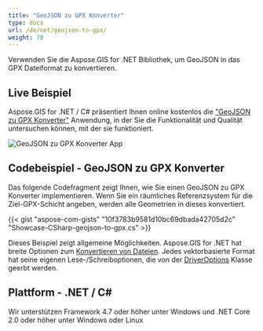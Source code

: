 ```yaml
---
title: "GeoJSON zu GPX Konverter"
type: docs
url: /de/net/geojson-to-gpx/
weight: 70
---
```


Verwenden Sie die Aspose.GIS for .NET Bibliothek, um GeoJSON in das GPX Dateiformat zu konvertieren.

## **Live Beispiel**

Aspose.GIS for .NET / C# präsentiert Ihnen online kostenlos die ["GeoJSON zu GPX Konverter"](https://products.aspose.app/gis/conversion/geojson-to-gpx) Anwendung, in der Sie die Funktionalität und Qualität untersuchen können, mit der sie funktioniert.

![GeoJSON zu GPX Konverter App](conversion.png)

## **Codebeispiel - GeoJSON zu GPX Konverter**

Das folgende Codefragment zeigt Ihnen, wie Sie einen GeoJSON zu GPX Konverter implementieren. Wenn Sie ein räumliches Referenzsystem für die Ziel-GPX-Schicht angeben, werden alle Geometrien in dieses konvertiert. 

{{< gist "aspose-com-gists" "10f3783b9581d10bc69dbada42705d2c" "Showcase-CSharp-geojson-to-gpx.cs" >}}

Dieses Beispiel zeigt allgemeine Möglichkeiten. Aspose.GIS for .NET hat breite Optionen zum [Konvertieren von Dateien](https://docs.aspose.com/gis/net/vector-layers/). Jedes vektorbasierte Format hat seine eigenen Lese-/Schreiboptionen, die von der [DriverOptions](https://reference.aspose.com/gis/net/aspose.gis/driveroptions) Klasse geerbt werden.

## **Plattform - .NET / C#**

Wir unterstützen Framework 4.7 oder höher unter Windows und .NET Core 2.0 oder höher unter Windows oder Linux
